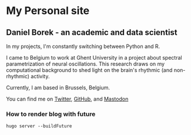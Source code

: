 # My Personal site
## Daniel Borek - an academic and data scientist

In my projects, I'm constantly switching between Python and R.

I came to Belgium to work at Ghent University in a project about spectral parametrization of neural oscillations. This research draws on my computational background to shed light on the brain's rhythmic (and non-rhythmic) activity.

Currently, I am based in Brussels, Belgium.

You can find me on [Twitter](https://twitter.com/danielborek), [GitHub](https://github.com/danieltomasz), and [Mastodon](https://scholar.social/@dborek)

### How to render blog with future 

`hugo server --buildFuture`
